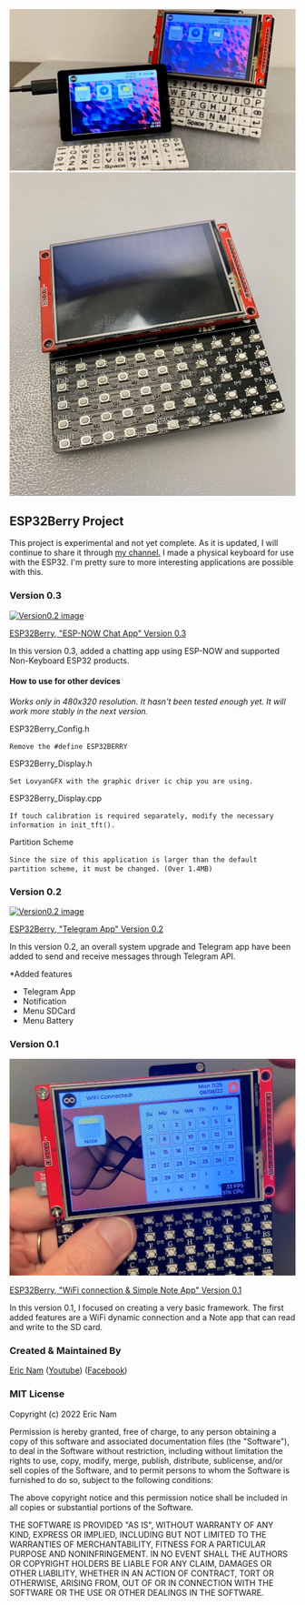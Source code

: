 [![ESP32Berry Latest Ver](./misc/ESP32Berry20220827.jpg)](https://www.that-project.com)
[![ESP32Berry Initial Ver](./misc/ESP32Berry_img.jpg)](https://www.that-project.com)

## ESP32Berry Project
This project is experimental and not yet complete. As it is updated, I will continue to share it through [my channel.](https://www.that-project.com)
I made a physical keyboard for use with the ESP32. I'm pretty sure to more interesting applications are possible with this.


### Version 0.3 
[![Version0.2 image](./misc/ESP32Berry_img03.gif)](https://youtu.be/UhIXAp2wqjg)

[ESP32Berry, "ESP-NOW Chat App" Version 0.3](https://youtu.be/UhIXAp2wqjg)

In this version 0.3, added a chatting app using ESP-NOW and supported Non-Keyboard ESP32 products. 

#### How to use for other devices
*Works only in 480x320 resolution. It hasn't been tested enough yet. It will work more stably in the next version.*

ESP32Berry_Config.h
```
Remove the #define ESP32BERRY
```
ESP32Berry_Display.h
```
Set LovyanGFX with the graphic driver ic chip you are using. 
```
ESP32Berry_Display.cpp
```
If touch calibration is required separately, modify the necessary information in init_tft().
```
Partition Scheme
```
Since the size of this application is larger than the default partition scheme, it must be changed. (Over 1.4MB)
```

### Version 0.2
[![Version0.2 image](./misc/ESP32Berry_img02.gif)](https://youtu.be/h28_Mvgpe2Y)

[ESP32Berry, "Telegram App" Version 0.2](https://youtu.be/h28_Mvgpe2Y)

In this version 0.2, an overall system upgrade and Telegram app have been added to send and receive messages through Telegram API. 

*Added features
- Telegram App
- Notification 
- Menu SDCard
- Menu Battery

### Version 0.1
[![Version0.1 image](./misc/ESP32Berry_img01.jpg)](https://youtu.be/wqaxCAcghtk)

[ESP32Berry, "WiFi connection & Simple Note App" Version 0.1](https://youtu.be/wqaxCAcghtk)

In this version 0.1, I focused on creating a very basic framework. The first added features are a WiFi dynamic connection and a Note app that can read and write to the SD card.  


### Created & Maintained By

[Eric Nam](https://github.com/0015)
([Youtube](https://youtube.com/ThatProject))
([Facebook](https://www.facebook.com/groups/138965931539175))


### MIT License

Copyright (c) 2022 Eric Nam

Permission is hereby granted, free of charge, to any person obtaining a copy
of this software and associated documentation files (the "Software"), to deal
in the Software without restriction, including without limitation the rights
to use, copy, modify, merge, publish, distribute, sublicense, and/or sell
copies of the Software, and to permit persons to whom the Software is
furnished to do so, subject to the following conditions:

The above copyright notice and this permission notice shall be included in all
copies or substantial portions of the Software.

THE SOFTWARE IS PROVIDED "AS IS", WITHOUT WARRANTY OF ANY KIND, EXPRESS OR
IMPLIED, INCLUDING BUT NOT LIMITED TO THE WARRANTIES OF MERCHANTABILITY,
FITNESS FOR A PARTICULAR PURPOSE AND NONINFRINGEMENT. IN NO EVENT SHALL THE
AUTHORS OR COPYRIGHT HOLDERS BE LIABLE FOR ANY CLAIM, DAMAGES OR OTHER
LIABILITY, WHETHER IN AN ACTION OF CONTRACT, TORT OR OTHERWISE, ARISING FROM,
OUT OF OR IN CONNECTION WITH THE SOFTWARE OR THE USE OR OTHER DEALINGS IN THE
SOFTWARE.